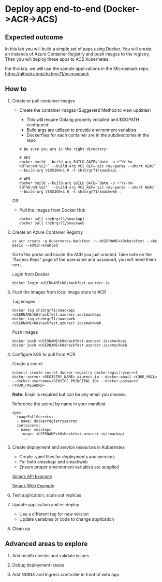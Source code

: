 # Deploy app end-to-end (Docker->ACR->ACS)

## Expected outcome

In this lab you will build a simple set of apps using Docker. You will create an instance of Azure Container Registry and push images to the registry. Then you will deploy these apps to ACS Kubernetes. 

For this lab, we will use the sample applications in the Microsmack repo. https://github.com/chzbrgr71/microsmack 

## How to

1. Create or pull container images

    * Create the container images (Suggested Method to view updates)

        * This will require Golang properly installed and $GOPATH configured
        * Build args are utilized to provide environment variables
        * Dockerfiles for each container are in the subdirectories in the repo

        ```
        # Be sure you are in the right directory:

        # API
        docker build --build-arg BUILD_DATE=`date -u +"%Y-%m-%dT%H:%M:%SZ"` --build-arg VCS_REF=`git rev-parse --short HEAD` --build-arg VERSION=1.0 -t chzbrgr71/smackapi .
        
        # WEB
        docker build --build-arg BUILD_DATE=`date -u +"%Y-%m-%dT%H:%M:%SZ"` --build-arg VCS_REF=`git rev-parse --short HEAD` --build-arg VERSION=1.0 -t chzbrgr71/smackweb .
        ```

    OR 

    * Pull the images from Docker Hub

        ```
        docker pull chzbrgr71/smackapi
        docker pull chzbrgr71/smackweb
        ```
2. Create an Azure Container Registry

    ```
    az acr create -g Kubernetes-Hackfest -n <USERNAME>k8shackfest --sku Basic --admin-enabled
    ```

    Go to the portal and locate the ACR you just created.
    Take note on the "Access Keys" page of the username and password, you will need them next.

    Login from Docker
    ```
    docker login <USERNAME>k8shackfest.azurecr.io
    ```

3. Push the images from local image store to ACR

    Tag images
    ```
    docker tag chzbrgr71/smackapi <USERNAME>k8shackfest.azurecr.io/smackapi
    docker tag chzbrgr71/smackweb <USERNAME>k8shackfest.azurecr.io/smackweb
    ```

    Push images
    ```
    docker push <USERNAME>k8shackfest.azurecr.io/smackapi
    docker push <USERNAME>k8shackfest.azurecr.io/smackweb
    ```

4. Configure K8S to pull from ACR

    Create a secret
    ```
    kubectl create secret docker-registry dockerregistrysecret --docker-server <REGISTRY_NAME>.azurecr.io --docker-email <YOUR_MAIL> --docker-username=<SERVICE_PRINCIPAL_ID> --docker-password <YOUR_PASSWORD>
    ```
    **Note:** Email is required but can be any email you choose.

    Reference the secret by name in your manifest
    ```
    spec:
      imagePullSecrets:
      - name: dockerregistrysecret
      containers:
      - name: smackapi
        image: <USERNAME>k8shackfest.azurecr.io/smackapi
        ...
    ```

4. Create deployment and service resources in Kubernetes

    * Create .yaml files for deployments and services
    * For both smackapi and smackweb
    * Ensure proper environment variables are supplied

   [Smack API Example](config/smackapi.yaml)

   [Smack Web Example](config/smackapi.yaml)


5. Test application, scale out replicas

6. Update application and re-deploy

    * Use a different tag for new version
    * Update variables or code to change application

7. Clean up


## Advanced areas to explore

1. Add health checks and validate issues

2. Debug deployment issues

3. Add NGINX and Ingress controller in front of web app
